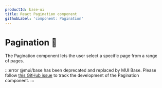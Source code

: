```yaml
---
productId: base-ui
title: React Pagination component
githubLabel: 'component: Pagination'
---
```


# Pagination 🚧

<p class="description">The Pagination component lets the user select a specific page from a range of pages.</p>

:::error
@mui/base has been deprecated and replaced by MUI Base. Please follow [this GitHub issue](https://github.com/mui/base-ui/issues/29) to track the development of the Pagination component.
:::
